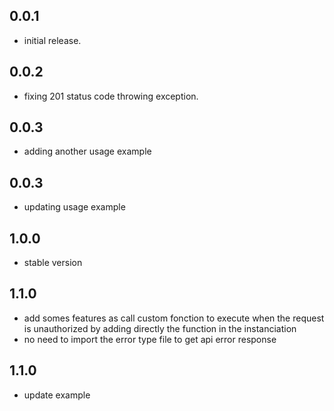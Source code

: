 ## 0.0.1

- initial release.

## 0.0.2

- fixing 201 status code throwing exception.

## 0.0.3

- adding another usage example

## 0.0.3

- updating usage example

## 1.0.0

- stable version

## 1.1.0

- add somes features as call custom fonction to execute when the request is unauthorized by adding directly the function in the instanciation
- no need to import the error type file to get api error response

## 1.1.0

- update example
